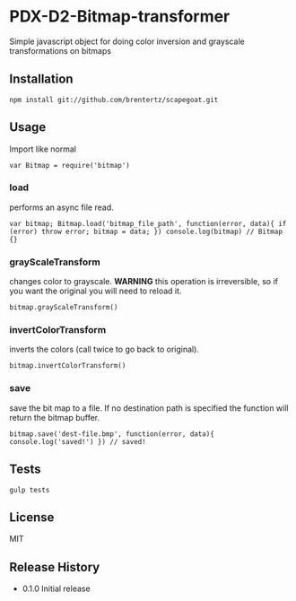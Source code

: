 # PDX-D2-Bitmap-transformer

Simple javascript object for doing color inversion and grayscale transformations on bitmaps

## Installation

`npm install git://github.com/brentertz/scapegoat.git`

## Usage

Import like normal

`var Bitmap = require('bitmap')`

### load

performs an async file read.

`var bitmap;
Bitmap.load('bitmap_file_path', function(error, data){
    if (error) throw error;
    bitmap = data;
})
console.log(bitmap)
// Bitmap {}
`

### grayScaleTransform

changes color to grayscale. **WARNING** this operation is irreversible, so if you want the original you will need to reload it.

`bitmap.grayScaleTransform()`


### invertColorTransform

inverts the colors (call twice to go back to original).

`bitmap.invertColorTransform()`

### save

save the bit map to a file. If no destination path is specified the function will return the bitmap buffer.

`bitmap.save('dest-file.bmp', function(error, data){
    console.log('saved!')
})
// saved!`

## Tests

`gulp tests`

## License

MIT

## Release History

* 0.1.0 Initial release
